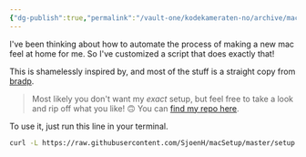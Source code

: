 ```yaml
---
{"dg-publish":true,"permalink":"/vault-one/kodekameraten-no/archive/macsetup/"}
---
```



I've been thinking about how to automate the process of making a new mac feel at home for me.
So I've customized a script that does exactly that!

This is shamelessly inspired by, and most of the stuff is a straight copy from [bradp](https://github.com/bradp).

> Most likely you don't want my *exact* setup, but feel free to take a look and rip off what you like! 🙃
You can [find my repo here](https://github.com/SjoenH/macSetup/tree/master).

To use it, just run this line in your terminal.
```bash
curl -L https://raw.githubusercontent.com/SjoenH/macSetup/master/setup.sh | sh
```
